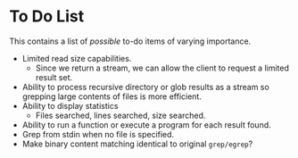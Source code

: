 # To Do List

This contains a list of *possible* to-do items of varying importance.

- Limited read size capabilities.
  - Since we return a stream, we can allow the client to request a limited result set.
- Ability to process recursive directory or glob results as a stream so grepping large contents of files is more efficient.
- Ability to display statistics
  - Files searched, lines searched, size searched.
- Ability to run a function or execute a program for each result found.
- Grep from stdin when no file is specified.
- Make binary content matching identical to original `grep/egrep`?